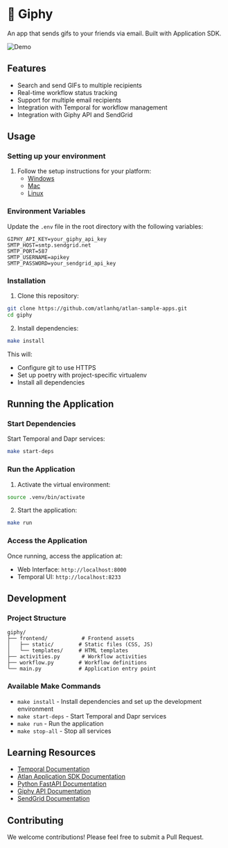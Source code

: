 # 🤡 Giphy

An app that sends gifs to your friends via email. Built with Application SDK.

![Demo](https://github.com/user-attachments/assets/f89fc296-d442-4317-91a5-4a7c8b28def6)

## Features

- Search and send GIFs to multiple recipients
- Real-time workflow status tracking
- Support for multiple email recipients
- Integration with Temporal for workflow management
- Integration with Giphy API and SendGrid

## Usage

### Setting up your environment

1. Follow the setup instructions for your platform:
   - [Windows](https://github.com/atlanhq/application-sdk/docs/docs/setup/WINDOWS.md)
   - [Mac](https://github.com/atlanhq/application-sdk/docs/docs/setup/MAC.md)
   - [Linux](https://github.com/atlanhq/application-sdk/docs/docs/setup/LINUX.md)

### Environment Variables

Update the `.env` file in the root directory with the following variables:

```env
GIPHY_API_KEY=your_giphy_api_key
SMTP_HOST=smtp.sendgrid.net
SMTP_PORT=587
SMTP_USERNAME=apikey
SMTP_PASSWORD=your_sendgrid_api_key
```

### Installation

1. Clone this repository:

```bash
git clone https://github.com/atlanhq/atlan-sample-apps.git
cd giphy
```

2. Install dependencies:

```bash
make install
```

This will:

- Configure git to use HTTPS
- Set up poetry with project-specific virtualenv
- Install all dependencies

## Running the Application

### Start Dependencies

Start Temporal and Dapr services:

```bash
make start-deps
```

### Run the Application

1. Activate the virtual environment:

```bash
source .venv/bin/activate
```

2. Start the application:

```bash
make run
```

### Access the Application

Once running, access the application at:

- Web Interface: `http://localhost:8000`
- Temporal UI: `http://localhost:8233`

## Development

### Project Structure

```
giphy/
├── frontend/           # Frontend assets
│   ├── static/        # Static files (CSS, JS)
│   └── templates/     # HTML templates
├── activities.py       # Workflow activities
├── workflow.py        # Workflow definitions
└── main.py            # Application entry point
```

### Available Make Commands

- `make install` - Install dependencies and set up the development environment
- `make start-deps` - Start Temporal and Dapr services
- `make run` - Run the application
- `make stop-all` - Stop all services

## Learning Resources

- [Temporal Documentation](https://docs.temporal.io/)
- [Atlan Application SDK Documentation](https://github.com/atlanhq/application-sdk/tree/main/docs)
- [Python FastAPI Documentation](https://fastapi.tiangolo.com/)
- [Giphy API Documentation](https://developers.giphy.com/docs/api)
- [SendGrid Documentation](https://docs.sendgrid.com/)

## Contributing

We welcome contributions! Please feel free to submit a Pull Request.
